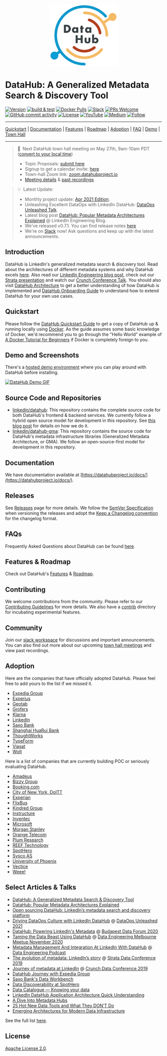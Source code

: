 <!--HOSTED_DOCS_ONLY
import ThemedImage from '@theme/ThemedImage';
import useBaseUrl from '@docusaurus/useBaseUrl';
import useDocusaurusContext from '@docusaurus/useDocusaurusContext';

export const Logo = (props) => {
  const siteConfig = useDocusaurusContext().siteConfig;
  return (
    <div style={{display: "flex"}}>
      <ThemedImage
        alt="DataHub Logo"
        sources={{
            light: useBaseUrl(siteConfig.themeConfig.navbar.logo.src),
            dark: useBaseUrl(siteConfig.themeConfig.navbar.logo.srcDark),
        }}
        {...props}
      />
    </div>
  )
};

<Logo style={{"maxWidth": "16em", "margin": "0 auto"}} />

<!--
HOSTED_DOCS_ONLY-->
<p align="center">
<img alt="DataHub" src="docs/imgs/datahub-logo.png" height="200px" />
</p>
<!-- -->

# DataHub: A Generalized Metadata Search & Discovery Tool

[![Version](https://img.shields.io/github/v/release/linkedin/datahub?include_prereleases)](https://github.com/linkedin/datahub/releases/latest)
[![build & test](https://github.com/linkedin/datahub/workflows/build%20&%20test/badge.svg?branch=master&event=push)](https://github.com/linkedin/datahub/actions?query=workflow%3A%22build+%26+test%22+branch%3Amaster+event%3Apush)
[![Docker Pulls](https://img.shields.io/docker/pulls/linkedin/datahub-gms.svg)](https://hub.docker.com/r/linkedin/datahub-gms)
[![Slack](https://img.shields.io/badge/slack-join_chat-white.svg?logo=slack&style=social)](https://slack.datahubproject.io)
[![PRs Welcome](https://img.shields.io/badge/PRs-welcome-brightgreen.svg)](https://github.com/linkedin/datahub/blob/master/docs/CONTRIBUTING.md)
[![GitHub commit activity](https://img.shields.io/github/commit-activity/m/linkedin/datahub)](https://github.com/linkedin/datahub/pulls?q=is%3Apr)
[![License](https://img.shields.io/github/license/linkedin/datahub)](https://github.com/linkedin/datahub/blob/master/LICENSE)
[![YouTube](https://img.shields.io/youtube/channel/subscribers/UC3qFQC5IiwR5fvWEqi_tJ5w?style=social)](https://www.youtube.com/channel/UC3qFQC5IiwR5fvWEqi_tJ5w)
[![Medium](https://img.shields.io/badge/Medium-12100E?style=for-the-badge&logo=medium&logoColor=white)](https://medium.com/datahub-project)
[![Follow](https://img.shields.io/twitter/follow/datahubproject?label=Follow&style=social)](https://twitter.com/datahubproject)

---

[Quickstart](https://datahubproject.io/docs/quickstart) |
[Documentation](https://datahubproject.io/docs/) |
[Features](https://datahubproject.io/docs/features) |
[Roadmap](https://datahubproject.io/docs/roadmap) |
[Adoption](#adoption) |
[FAQ](https://datahubproject.io/docs/faq) |
[Demo](https://datahubproject.io/docs/demo) |
[Town Hall](https://datahubproject.io/docs/townhalls)

---

> 📣 Next DataHub town hall meeting on May 27th, 9am-10am PDT ([convert to your local time](https://greenwichmeantime.com/time/to/pacific-local/))
>
> - Topic Proposals: [submit here](https://docs.google.com/forms/d/1v2ynbAXjJlqY97xE_X1DAntNrXDznOFiNfryUkMPtkI/)
> - Signup to get a calendar invite: [here](https://docs.google.com/forms/d/1r9bObXKS3tgKpISqqO3rw4yQog5zwuaFxg8IrJGUbvQ/)
> - Town-hall Zoom link: [zoom.datahubproject.io](https://zoom.datahubproject.io)
> - [Meeting details](docs/townhalls.md) & [past recordings](docs/townhall-history.md)

> ✨ Latest Update:
>
> - Monthly project update: [Apr 2021 Edition](https://medium.com/datahub-project/linkedin-datahub-project-updates-2b0d26066b8f?source=friends_link&sk=686c47219ed294e0838ae3e2fe29084d).
> - Unleashing Excellent DataOps with LinkedIn DataHub: [DataOps Unleashed Talk](https://www.youtube.com/watch?v=ccsIKK9nVxk).
> - Latest blog post [DataHub: Popular Metadata Architectures Explained](https://engineering.linkedin.com/blog/2020/datahub-popular-metadata-architectures-explained) @ LinkedIn Engineering Blog.
> - We've released v0.7.1. You can find release notes [here](https://github.com/linkedin/datahub/releases/tag/v0.7.1)
> - We're on [Slack](docs/slack.md) now! Ask questions and keep up with the latest announcements.

## Introduction

DataHub is LinkedIn's generalized metadata search & discovery tool. Read about the architectures of different metadata systems and why DataHub excels [here](https://engineering.linkedin.com/blog/2020/datahub-popular-metadata-architectures-explained). Also read our
[LinkedIn Engineering blog post](https://engineering.linkedin.com/blog/2019/data-hub), check out our [Strata presentation](https://speakerdeck.com/shirshanka/the-evolution-of-metadata-linkedins-journey-strata-nyc-2019) and watch our [Crunch Conference Talk](https://www.youtube.com/watch?v=OB-O0Y6OYDE). You should also visit [DataHub Architecture](docs/architecture/architecture.md) to get a better understanding of how DataHub is implemented and [DataHub Onboarding Guide](docs/how/entity-onboarding.md) to understand how to extend DataHub for your own use cases.

## Quickstart

Please follow the [DataHub Quickstart Guide](https://datahubproject.io/docs/quickstart) to get a copy of DataHub up & running locally using [Docker](https://docker.com). As the guide assumes some basic knowledge of Docker, we'd recommend you to go through the "Hello World" example of [A Docker Tutorial for Beginners](https://docker-curriculum.com) if Docker is completely foreign to you.

## Demo and Screenshots

There's a [hosted demo environment](https://datahubproject.io/docs/demo) where you can play around with DataHub before installing.

[![DataHub Demo GIF](docs/imgs/demo_large.gif)](https://datahubproject.io/docs/demo)

## Source Code and Repositories

- [linkedin/datahub](https://github.com/linkedin/datahub): This repository contains the complete source code for both DataHub's frontend & backend services. We currently follow a hybrid open source model for development in this repository. See [this blog post](https://engineering.linkedin.com/blog/2020/open-sourcing-datahub--linkedins-metadata-search-and-discovery-p) for details on how we do it.
- [linkedin/datahub-gma](https://github.com/linkedin/datahub-gma): This repository contains the source code for DataHub's metadata infrastructure libraries (Generalized Metadata Architecture, or GMA). We follow an open-source-first model for development in this repository.

## Documentation

We have documentation available at [https://datahubproject.io/docs/](https://datahubproject.io/docs/).

## Releases

See [Releases](https://github.com/linkedin/datahub/releases) page for more details. We follow the [SemVer Specification](https://semver.org) when versioning the releases and adopt the [Keep a Changelog convention](https://keepachangelog.com/) for the changelog format.

## FAQs

Frequently Asked Questions about DataHub can be found [here](docs/faq.md).

## Features & Roadmap

Check out DataHub's [Features](docs/features.md) & [Roadmap](docs/roadmap.md).

## Contributing

We welcome contributions from the community. Please refer to our [Contributing Guidelines](docs/CONTRIBUTING.md) for more details. We also have a [contrib](contrib) directory for incubating experimental features.

## Community

Join our [slack workspace](https://slack.datahubproject.io) for discussions and important announcements. You can also find out more about our upcoming [town hall meetings](docs/townhalls.md) and view past recordings.

## Adoption

Here are the companies that have officially adopted DataHub. Please feel free to add yours to the list if we missed it.

- [Expedia Group](http://expedia.com)
- [Experius](https://www.experius.nl)
- [Geotab](https://www.geotab.com)
- [Grofers](https://grofers.com)
- [Klarna](https://www.klarna.com)
- [LinkedIn](http://linkedin.com)
- [Saxo Bank](https://www.home.saxo)
- [Shanghai HuaRui Bank](https://www.shrbank.com)
- [ThoughtWorks](https://www.thoughtworks.com)
- [TypeForm](http://typeform.com)
- [Viasat](https://viasat.com)
- [Wolt](https://wolt.com)

Here is a list of companies that are currently building POC or seriously evaluating DataHub.

- [Amadeus](https://www.amadeus.com)
- [Bizzy Group](https://www.bizzy.co.id)
- [Booking.com](https://www.booking.com)
- [City of New York, DoITT](https://www1.nyc.gov/site/doitt/index.page)
- [Experian](https://www.experian.com)
- [FlixBus](https://www.flixbus.com)
- [Kindred Group](https://www.kindredgroup.com)
- [Instructure](https://www.instructure.com)
- [Inventec](https://www.inventec.com)
- [Microsoft](https://microsoft.com)
- [Morgan Stanley](https://www.morganstanley.com)
- [Orange Telecom](https://www.orange.com)
- [Plum Research](https://plumresearch.com)
- [REEF Technology](https://reeftechnology.com)
- [SpotHero](https://spothero.com)
- [Sysco AS](https://sysco.no)
- [University of Phoenix](https://www.phoenix.edu)
- [Vectice](https://www.vectice.com)
- [Weee!](https://www.sayweee.com)

## Select Articles & Talks

- [DataHub: A Generalized Metadata Search & Discovery Tool](https://engineering.linkedin.com/blog/2019/data-hub)
- [DataHub: Popular Metadata Architectures Explained](https://engineering.linkedin.com/blog/2020/datahub-popular-metadata-architectures-explained)
- [Open sourcing DataHub: LinkedIn’s metadata search and discovery platform](https://engineering.linkedin.com/blog/2020/open-sourcing-datahub--linkedins-metadata-search-and-discovery-p)
- [Driving DataOps Culture with LinkedIn DataHub](https://www.youtube.com/watch?v=ccsIKK9nVxk) @ [DataOps Unleashed 2021](https://dataopsunleashed.com/#shirshanka-session)
- [DataHub: Powering LinkedIn's Metadata](docs/demo/DataHub_-_Powering_LinkedIn_Metadata.pdf) @ [Budapest Data Forum 2020](https://budapestdata.hu/2020/en/)
- [Taming the Data Beast Using DataHub](https://www.youtube.com/watch?v=bo4OhiPro7Y) @ [Data Engineering Melbourne Meetup November 2020](https://www.meetup.com/Data-Engineering-Melbourne/events/kgnvlrybcpbjc/)
- [Metadata Management And Integration At LinkedIn With DataHub](https://www.dataengineeringpodcast.com/datahub-metadata-management-episode-147/) @ [Data Engineering Podcast](https://www.dataengineeringpodcast.com)
- [The evolution of metadata: LinkedIn’s story](https://speakerdeck.com/shirshanka/the-evolution-of-metadata-linkedins-journey-strata-nyc-2019) @ [Strata Data Conference 2019](https://conferences.oreilly.com/strata/strata-ny-2019.html)
- [Journey of metadata at LinkedIn](https://www.youtube.com/watch?v=OB-O0Y6OYDE) @ [Crunch Data Conference 2019](https://crunchconf.com/2019)
- [DataHub Journey with Expedia Group](https://www.youtube.com/watch?v=ajcRdB22s5o)
- [Saxo Bank's Data Workbench](https://www.slideshare.net/SheetalPratik/linkedinsaxobankdataworkbench)
- [Data Discoverability at SpotHero](https://www.slideshare.net/MaggieHays/data-discoverability-at-spothero)
- [Data Catalogue — Knowing your data](https://medium.com/albert-franzi/data-catalogue-knowing-your-data-15f7d0724900)
- [LinkedIn DataHub Application Architecture Quick Understanding](https://medium.com/@liangjunjiang/linkedin-datahub-application-architecture-quick-understanding-a5b7868ee205)
- [A Dive Into Metadata Hubs](https://www.holistics.io/blog/a-dive-into-metadata-hubs/)
- [25 Hot New Data Tools and What They DON’T Do](https://blog.amplifypartners.com/25-hot-new-data-tools-and-what-they-dont-do/)
- [Emerging Architectures for Modern Data Infrastructure](https://a16z.com/2020/10/15/the-emerging-architectures-for-modern-data-infrastructure/)

See the full list [here](docs/links.md).

## License

[Apache License 2.0](./LICENSE).
